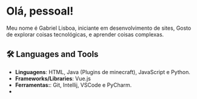 # **Olá, pessoal!**  
Meu nome é Gabriel Lisboa, iniciante em desenvolvimento de sites, Gosto de explorar coisas tecnológicas, e aprender coisas complexas.


## 🛠️ Languages and Tools
- **Linguagens**: HTML, Java (Plugins de minecraft), JavaScript e Python.
- **Frameworks/Libraries**: Vue.js
- **Ferramentas:**: Git, Intellij, VSCode e PyCharm.    
- 
    
